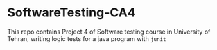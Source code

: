 # SoftwareTesting-CA4

This repo contains Project 4 of Software testing course in University of Tehran, writing logic tests for a java program with `junit` 
